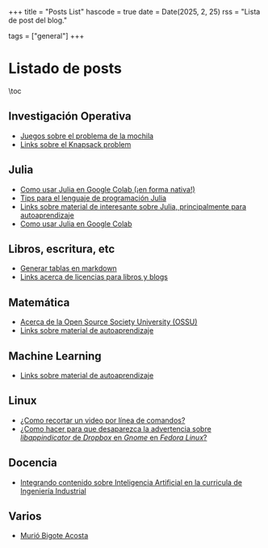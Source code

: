 +++
title = "Posts List"
hascode = true
date = Date(2025, 2, 25)
rss = "Lista de post del blog."

tags = ["general"]
+++


# Listado de posts

\toc

## Investigación Operativa

* [Juegos sobre el problema de la mochila](../posts/20250425_juegos_sobre_el_problema_de_la_mochila)
* [Links sobre el Knapsack problem](../posts/20250425_links_sobre_el_knapsack_problem)

## Julia

* [Como usar Julia en Google Colab (¡en forma nativa!)](../posts/20250323_julia_en_google_colab_nativo)
* [Tips para el lenguaje de programación Julia](../posts/20250311_julialang_tips)
* [Links sobre material de interesante sobre Julia, principalmente para autoaprendizaje](../posts/20250307_links_julia_lang)
* [Como usar Julia en Google Colab](../posts/20250226_julia_en_google_colab)

## Libros, escritura, etc

* [Generar tablas en markdown](../posts/20250602_tablas_markdown)
* [Links acerca de licencias para libros y blogs](../posts/20250225_links_licencias)

## Matemática

* [Acerca de la Open Source Society University (OSSU)](../posts/20250310_ossu)
* [Links sobre material de autoaprendizaje](../posts/20250307_links_matematica)

## Machine Learning

* [Links sobre material de autoaprendizaje](../posts/20250307_links_machine_learning)

## Linux

* [¿Como recortar un video por línea de comandos?](../posts/20250904_recortar_video_linux)
* [¿Como hacer para que desaparezca la advertencia sobre _libappindicator_ de _Dropbox_ en _Gnome_ en _Fedora Linux_?](../posts/20250430_fedora_gnome_dropbox_libappindicator)

## Docencia

* [Integrando contenido sobre Inteligencia Artificial en la curricula de Ingeniería Industrial](../posts/20250505_inteligencia_artificial_en_ingenieria_industrial)

## Varios

* [Murió Bigote Acosta](../posts/20250526_murio_bigote_acosta)
